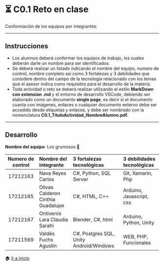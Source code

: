 # :hourglass_flowing_sand: C0.1 Reto en clase

Conformación de los equipos por integrantes.
___

## Instrucciones

- Los alumnos deberá conformar los equipos de trabajo, los cuales deberán darle un nombre para ser identificados.
- Se deberá realizar un listado indicando el nombre del equipo, numero de control, nombre completo asi como 3 fortalezas y 3 debilidades que considere dentro del campo de la tecnología relacionado con los temas que el asesor indica como requisitos para el desarrollo de la materia.
- Toda actividad o reto se deberá realizar utilizando el estilo **MarkDown con extension .md** y el entorno de desarrollo VSCode, debiendo ser elaborado como un documento **single page**, es decir si el documento cuanta con imágenes, enlaces o cualquier documento externo debe ser accedido desde etiquetas y enlaces, y debe ser nombrado con la nomenclatura **C0.1_TituloActividad_NombreAlumno.pdf.**
***
## Desarrollo

**Nombre del equipo**: Los grumosos :bear:

Numero de control | Nombre del integrante | 3 fortalezas tecnológicas | 3 debilidades tecnológicas
:-: | :-- | :-- |:--
17212163 | Nava Reyes Carlos | C#, Python, SQL Server |  Git, Xamarin, Php
17212165 | Olivas Calderon Cinthia Guadalupe  | C#, HTML, C++ | Arduino, Javascript, css  
17212167 | Ontiveros Lara Claudia Sarahi  | Blender, C#, html | Arduino, Python, Unity
| 17211569 | Valdés Fuchs Agustín |  C#, Postgres SQL, Unity Android/Windows | WEB, PHP, Funcionales |

:house: [Ir a inicio](https://github.com/CarlosNavaR/SistemasProgramables)
